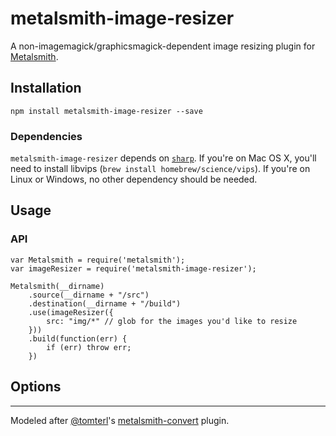 # metalsmith-image-resizer
A non-imagemagick/graphicsmagick-dependent image resizing plugin for [Metalsmith](http://www.metalsmith.io/).

## Installation

```
npm install metalsmith-image-resizer --save
```

### Dependencies

`metalsmith-image-resizer` depends on [`sharp`](http://sharp.dimens.io/). If you're on Mac OS X, you'll need to install libvips (`brew install homebrew/science/vips`). If you're on Linux or Windows, no other dependency should be needed.

## Usage

### API

```
var Metalsmith = require('metalsmith');
var imageResizer = require('metalsmith-image-resizer');

Metalsmith(__dirname)
	.source(__dirname + "/src")
	.destination(__dirname + "/build")
	.use(imageResizer({
		src: "img/*" // glob for the images you'd like to resize
	}))
	.build(function(err) {
		if (err) throw err;
	})
```


## Options

--------------------------------------------------------------------------------

Modeled after [@tomterl](https://github.com/tomterl)'s [metalsmith-convert](https://github.com/tomterl/metalsmith-convert) plugin.
